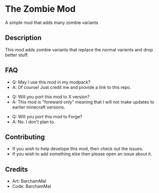 # The Zombie Mod
 A simple mod that adds many zombie variants

## Description
This mod adds zombie variants that replace the normal varients and drop better stuff.

## FAQ

- Q: May I use this mod in my modpack?
- A: Of course! Just credit me and provide a link to this repo.

* Q: Will you port this mod to X version?
* A: This mod is "foreward only" meaning that I will not make updates to earlier minecraft versions.

- Q: Will you port this mod to Forge?
- A: No. I don't plan to.

## Contributing
* If you wish to help develope this mod, then check out the issues.
* If you wish to add something else then please open an issue about it.

## Credits
- Art: BarchamMal
- Code: BarchamMal
